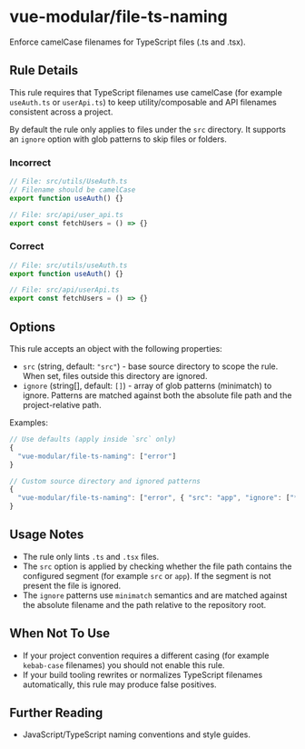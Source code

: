 # vue-modular/file-ts-naming

Enforce camelCase filenames for TypeScript files (.ts and .tsx).

## Rule Details

This rule requires that TypeScript filenames use camelCase (for example `useAuth.ts` or `userApi.ts`) to keep utility/composable and API filenames consistent across a project.

By default the rule only applies to files under the `src` directory. It supports an `ignore` option with glob patterns to skip files or folders.

### Incorrect

```ts
// File: src/utils/UseAuth.ts
// Filename should be camelCase
export function useAuth() {}
```

```ts
// File: src/api/user_api.ts
export const fetchUsers = () => {}
```

### Correct

```ts
// File: src/utils/useAuth.ts
export function useAuth() {}
```

```ts
// File: src/api/userApi.ts
export const fetchUsers = () => {}
```

## Options

This rule accepts an object with the following properties:

- `src` (string, default: `"src"`) - base source directory to scope the rule. When set, files outside this directory are ignored.
- `ignore` (string[], default: `[]`) - array of glob patterns (minimatch) to ignore. Patterns are matched against both the absolute file path and the project-relative path.

Examples:

```js
// Use defaults (apply inside `src` only)
{
  "vue-modular/file-ts-naming": ["error"]
}

// Custom source directory and ignored patterns
{
  "vue-modular/file-ts-naming": ["error", { "src": "app", "ignore": ["**/tests/**", "**/*.spec.ts"] }]
}
```

## Usage Notes

- The rule only lints `.ts` and `.tsx` files.
- The `src` option is applied by checking whether the file path contains the configured segment (for example `src` or `app`). If the segment is not present the file is ignored.
- The `ignore` patterns use `minimatch` semantics and are matched against the absolute filename and the path relative to the repository root.

## When Not To Use

- If your project convention requires a different casing (for example `kebab-case` filenames) you should not enable this rule.
- If your build tooling rewrites or normalizes TypeScript filenames automatically, this rule may produce false positives.

## Further Reading

- JavaScript/TypeScript naming conventions and style guides.
